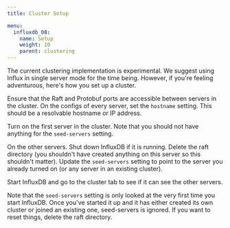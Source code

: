 ```yaml
---
title: Cluster Setup

menu:
  influxdb_08:
    name: Setup
    weight: 10
    parent: clustering
---
```


The current clustering implementation is experimental.
We suggest using Influx in single server mode for the time being.
However, if you're feeling adventurous, here's how you set up a cluster.

Ensure that the Raft and Protobuf ports are accessible between servers in the cluster.
On the configs of every server, set the `hostname` setting.
This should be a resolvable hostname or IP address.

Turn on the first server in the cluster.
Note that you should not have anything for the `seed-servers` setting.

On the other servers.
Shut down InfluxDB if it is running.
Delete the raft directory (you shouldn't have created anything on this server so this shouldn't matter).
Update the `seed-servers` setting to point to the server you already turned on (or any server in an existing cluster).

Start InfluxDB and go to the cluster tab to see if it can see the other servers.

Note that the `seed-servers` setting is only looked at the very first time you start InfluxDB.
Once you've started it up and it has either created its own cluster or joined an existing one, seed-servers is ignored.
If you want to reset things, delete the raft directory.
